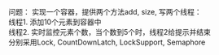 问题：
实现一个容器，提供两个方法add, size, 写两个线程：  
线程1. 添加10个元素到容器中  
线程2. 实时监控元素个数，当个数到5个时，线程2给提示并结束  
分别采用Lock, CountDownLatch, LockSupport, Semaphore